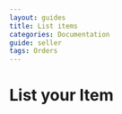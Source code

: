 ```yaml
---
layout: guides
title: List items
categories: Documentation
guide: seller
tags: Orders
---
```


# List your Item